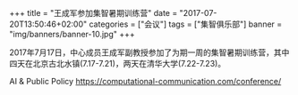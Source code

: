 +++
title = "王成军参加集智暑期训练营"
date = "2017-07-20T13:50:46+02:00"
categories = ["会议"]
tags = ["集智俱乐部"]
banner = "img/banners/banner-10.jpg"
+++

2017年7月17日，中心成员王成军副教授参加了为期一周的集智暑期训练营，其中四天在北京古北水镇(7.17-7.21)，两天在清华大学(7.22-7.23)。



<!--more-->


AI & Public Policy
https://computational-communication.com/conference/

　　

